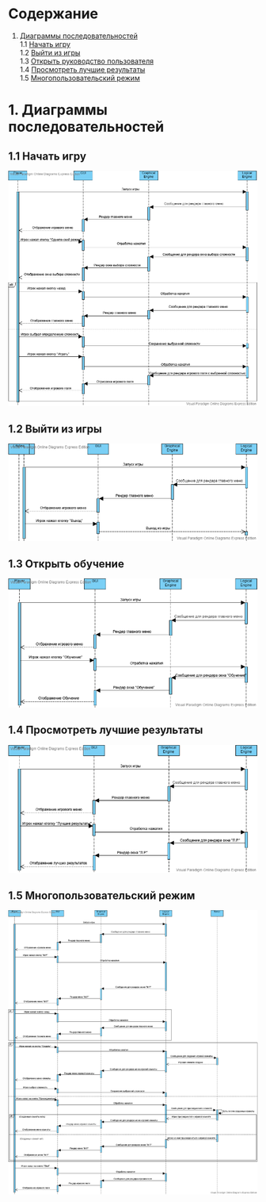 # Содержание 
1. [Диаграммы последовательностей](#1-Диаграммы-последовательностей)  
1.1 [Начать игру](#11-Начать-игру)  
1.2 [Выйти из игры](#12-Выйти-из-игры)  
1.3 [Открыть руководство пользователя](#13-Открыть-обучение)  
1.4 [Просмотреть лучшие результаты](#14-Просмотреть-лучшие-результаты)  
1.5 [Многопользовательский режим](#15-Многопользовательский-режим)  

# 1. Диаграммы последовательностей  
## 1.1 Начать игру  
![](https://github.com/IamKPOLLI/Math-Battle/blob/master/Diagrams/Sequence/Singleplay(Sequence).vpd.png)
## 1.2 Выйти из игры
![](https://github.com/IamKPOLLI/Math-Battle/blob/master/Diagrams/Sequence/Exit(Sequence).vpd.png)
## 1.3 Открыть обучение
![](https://github.com/IamKPOLLI/Math-Battle/blob/master/Diagrams/Sequence/FAQ(Sequence).vpd.png)
## 1.4 Просмотреть лучшие результаты
![](https://github.com/IamKPOLLI/Math-Battle/blob/master/Diagrams/Sequence/BestResults.vpd(Sequence).png)
## 1.5 Многопользовательский режим 
![](https://github.com/IamKPOLLI/Math-Battle/blob/master/Diagrams/Sequence/Multiplay(Sequence).vpd.png)
